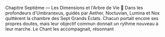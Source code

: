 Chapitre Septième — Les Dimensions et l'Arbre de Vie 🌌 Dans les profondeurs d'Umbranexus, guidés par Aether, Noctuvian, Lumina et Nox quittèrent la chambre des Sept Grands Éclats. Chacun portait encore ses propres doutes, mais leur objectif commun donnait un rythme nouveau à leur marche. Le Chant les accompagnait, résonnant
